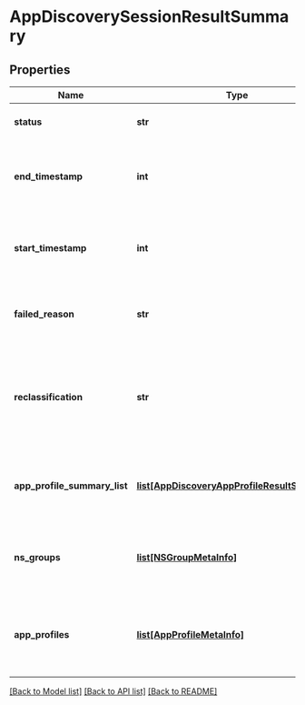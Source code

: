 # AppDiscoverySessionResultSummary

## Properties
Name | Type | Description | Notes
------------ | ------------- | ------------- | -------------
**status** | **str** | The status of the session | [optional] 
**end_timestamp** | **int** | End time of the session expressed in milliseconds since epoch | [optional] 
**start_timestamp** | **int** | Start time of the session expressed in milliseconds since epoch | [optional] 
**failed_reason** | **str** | The reason for the session status failure. | [optional] 
**reclassification** | **str** | Some App Profiles that were part of the discovery session could be modified or deleted | after the session has been completed. NOT_REQUIRED status denotes that there were no such modifications. | REQUIRED status denotes some App Profiles that were part of the session has been modified/deleted and some | and some applications might not have been classfifed correctly. Use /session/&lt;session-id&gt;/reclassify API to| re-classfy the applications discovered based on app profiles.  | [optional] 
**app_profile_summary_list** | [**list[AppDiscoveryAppProfileResultSummary]**](AppDiscoveryAppProfileResultSummary.md) | List of App Profiles summary discovered in this session | [optional] 
**ns_groups** | [**list[NSGroupMetaInfo]**](NSGroupMetaInfo.md) | List of NSGroups provided for discovery for this session | [optional] 
**app_profiles** | [**list[AppProfileMetaInfo]**](AppProfileMetaInfo.md) | List of app profiles targeted to be classified for this session | [optional] 

[[Back to Model list]](../README.md#documentation-for-models) [[Back to API list]](../README.md#documentation-for-api-endpoints) [[Back to README]](../README.md)

